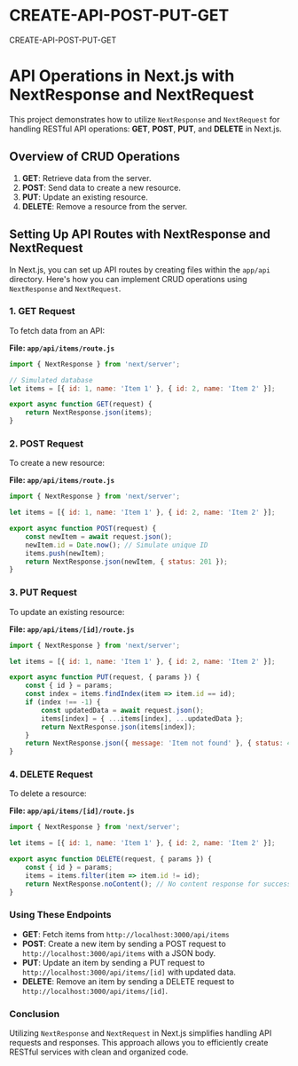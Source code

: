 # CREATE-API-POST-PUT-GET
 CREATE-API-POST-PUT-GET
 
# API Operations in Next.js with NextResponse and NextRequest

This project demonstrates how to utilize `NextResponse` and `NextRequest` for handling RESTful API operations: **GET**, **POST**, **PUT**, and **DELETE** in Next.js.

## Overview of CRUD Operations

1. **GET**: Retrieve data from the server.
2. **POST**: Send data to create a new resource.
3. **PUT**: Update an existing resource.
4. **DELETE**: Remove a resource from the server.

## Setting Up API Routes with NextResponse and NextRequest

In Next.js, you can set up API routes by creating files within the `app/api` directory. Here's how you can implement CRUD operations using `NextResponse` and `NextRequest`.

### 1. **GET Request**

To fetch data from an API:

**File: `app/api/items/route.js`**

```javascript
import { NextResponse } from 'next/server';

// Simulated database
let items = [{ id: 1, name: 'Item 1' }, { id: 2, name: 'Item 2' }];

export async function GET(request) {
    return NextResponse.json(items);
}
```

### 2. **POST Request**

To create a new resource:

**File: `app/api/items/route.js`**

```javascript
import { NextResponse } from 'next/server';

let items = [{ id: 1, name: 'Item 1' }, { id: 2, name: 'Item 2' }];

export async function POST(request) {
    const newItem = await request.json();
    newItem.id = Date.now(); // Simulate unique ID
    items.push(newItem);
    return NextResponse.json(newItem, { status: 201 });
}
```

### 3. **PUT Request**

To update an existing resource:

**File: `app/api/items/[id]/route.js`**

```javascript
import { NextResponse } from 'next/server';

let items = [{ id: 1, name: 'Item 1' }, { id: 2, name: 'Item 2' }];

export async function PUT(request, { params }) {
    const { id } = params;
    const index = items.findIndex(item => item.id == id);
    if (index !== -1) {
        const updatedData = await request.json();
        items[index] = { ...items[index], ...updatedData };
        return NextResponse.json(items[index]);
    }
    return NextResponse.json({ message: 'Item not found' }, { status: 404 });
}
```

### 4. **DELETE Request**

To delete a resource:

**File: `app/api/items/[id]/route.js`**

```javascript
import { NextResponse } from 'next/server';

let items = [{ id: 1, name: 'Item 1' }, { id: 2, name: 'Item 2' }];

export async function DELETE(request, { params }) {
    const { id } = params;
    items = items.filter(item => item.id != id);
    return NextResponse.noContent(); // No content response for successful deletion
}
```

### Using These Endpoints

- **GET**: Fetch items from `http://localhost:3000/api/items`
- **POST**: Create a new item by sending a POST request to `http://localhost:3000/api/items` with a JSON body.
- **PUT**: Update an item by sending a PUT request to `http://localhost:3000/api/items/[id]` with updated data.
- **DELETE**: Remove an item by sending a DELETE request to `http://localhost:3000/api/items/[id]`.

### Conclusion

Utilizing `NextResponse` and `NextRequest` in Next.js simplifies handling API requests and responses. This approach allows you to efficiently create RESTful services with clean and organized code.
